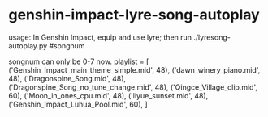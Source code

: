 # genshin-impact-lyre-song-autoplay
usage:
In Genshin Impact, equip and use lyre;
then run
./lyresong-autoplay.py #songnum

songnum can only be 0-7 now.
playlist = [
	('Genshin_Impact_main_theme_simple.mid', 48),
	('dawn_winery_piano.mid', 48),
	('Dragonspine_Song.mid', 48),
	('Dragonspine_Song_no_tune_change.mid', 48),
	('Qingce_Village_clip.mid', 60),
	('Moon_in_ones_cpu.mid', 48),
	('liyue_sunset.mid', 48),
	('Genshin_Impact_Luhua_Pool.mid', 60),
]